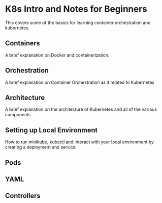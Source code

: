# K8s Intro and Notes for Beginners

This covers some of the basics for learning container orchestration and kubernetes.

## Containers

A brief explanation on Docker and containerization.

## Orchestration

A brief explanation on Container Orchestration as it related to Kubernetes

## Architecture

A brief explanation on the architecture of Kubernetes and all of the various components

## Setting up Local Environment

How to run minikube, kubectl and interact with your local environment by creating a deployment and service

## Pods
## YAML
## Controllers
